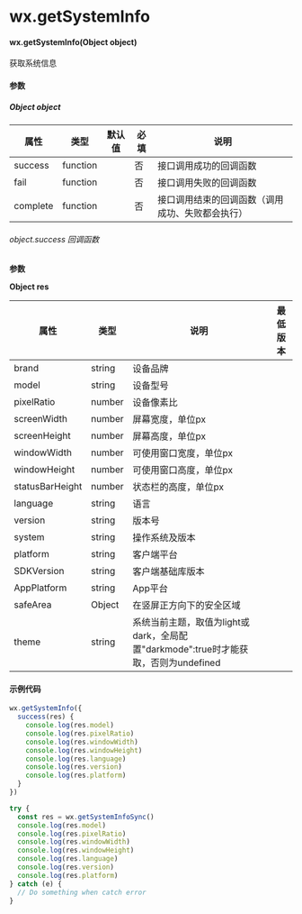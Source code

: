 # wx.getSystemInfo

#### wx.getSystemInfo(Object object)

获取系统信息

#### 参数

##### Object object

属性       | 类型       | 默认值 | 必填 | 说明                      
-------- | -------- | --- | --- | ------------------------
success  | function |     | 否  | 接口调用成功的回调函数             
fail     | function |     | 否  | 接口调用失败的回调函数             
complete | function |     | 否  | 接口调用结束的回调函数（调用成功、失败都会执行）

###### object.success 回调函数

**参数**

**Object res**

属性                          | 类型      | 说明                                                                                  | 最低版本                                                                                                              
--------------------------- | ------- | ----------------------------------------------------------------------------------- | ------------------------------------------------------------------------------------------------------------------
brand                       | string  | 设备品牌                                                                                | 
model                       | string  | 设备型号                                                                                |                                                                                                                   
pixelRatio                  | number  | 设备像素比                                                                               |                                                                                                                   
screenWidth                 | number  | 屏幕宽度，单位px                                                                           | 
screenHeight                | number  | 屏幕高度，单位px                                                                           | 
windowWidth                 | number  | 可使用窗口宽度，单位px                                                                        |                                                                                                                   
windowHeight                | number  | 可使用窗口高度，单位px                                                                        |                                                                                                                   
statusBarHeight             | number  | 状态栏的高度，单位px                                                                         | 
language                    | string  | 语言                                                                             |                                                                                                                   
version                     | string  | 版本号                                                                               |                                                                                                                   
system                      | string  | 操作系统及版本                                                                             |                                                                                                                   
platform                    | string  | 客户端平台                                                                               |                                                                                                                   
SDKVersion                  | string  | 客户端基础库版本                                                                            | 
AppPlatform                 | string  | App平台                   | 
safeArea                    | Object  | 在竖屏正方向下的安全区域                                                                            | 
theme                       | string  | 系统当前主题，取值为light或dark，全局配置"darkmode":true时才能获取，否则为undefined |
             




#### 示例代码

```js
wx.getSystemInfo({
  success(res) {
    console.log(res.model)
    console.log(res.pixelRatio)
    console.log(res.windowWidth)
    console.log(res.windowHeight)
    console.log(res.language)
    console.log(res.version)
    console.log(res.platform)
  }
})
```

```js
try {
  const res = wx.getSystemInfoSync()
  console.log(res.model)
  console.log(res.pixelRatio)
  console.log(res.windowWidth)
  console.log(res.windowHeight)
  console.log(res.language)
  console.log(res.version)
  console.log(res.platform)
} catch (e) {
  // Do something when catch error
}
```